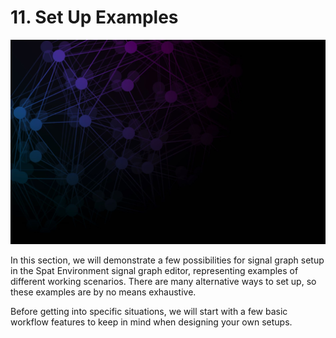 # 11. Set Up Examples

![](../../include/SpatRevolution_UserGuide_-199.jpg)

In this section, we will demonstrate a few possibilities for signal graph setup in the
Spat Environment signal graph editor, representing examples of different working
scenarios. There are many alternative ways to set up, so these examples are by no
means exhaustive.

Before getting into specific situations, we will start with a few basic workflow features to keep in mind when designing your own setups.


